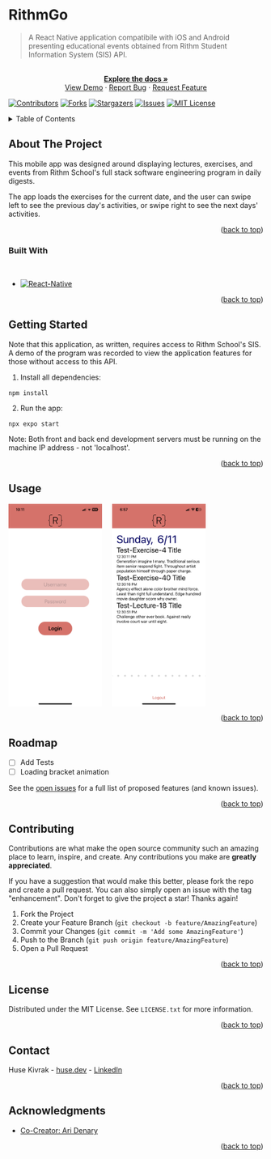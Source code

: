 # RithmGo

> A React Native application compatibile with iOS and Android presenting educational events obtained from Rithm Student Information System (SIS) API.

<!-- PROJECT Demo/Bug/Feature links -->
<div align="center">
  <p align="center">
    <br />
    <a href="https://github.com/huseKivrak/RithmGo"><strong>Explore the docs »</strong></a>
    <br />
    <a href="https://github.com/huseKivrak/RithmGo">View Demo</a>
    ·
    <a href="https://github.com/huseKivrak/RithmGo/issues">Report Bug</a>
    ·
    <a href="https://github.com/huseKivrak/RithmGo/issues">Request Feature</a>
    <br />
  </p>
</div>

<!-- PROJECT SHIELDS -->
<!--
*** I'm using markdown "reference style" links for readability.
*** Reference links are enclosed in brackets [ ] instead of parentheses ( ).
*** See the bottom of this document for the declaration of the reference variables
*** for contributors-url, forks-url, etc. This is an optional, concise syntax you may use.
*** https://www.markdownguide.org/basic-syntax/#reference-style-links
-->
[![Contributors][contributors-shield]][contributors-url]
[![Forks][forks-shield]][forks-url]
[![Stargazers][stars-shield]][stars-url]
[![Issues][issues-shield]][issues-url]
[![MIT License][license-shield]][license-url]


<!-- TABLE OF CONTENTS -->
<details>
  <summary>Table of Contents</summary>
  <ol>
    <li>
      <a href="#about-the-project">About The Project</a>
      <ul>
        <li><a href="#built-with">Built With</a></li>
      </ul>
    </li>
    <li>
      <a href="#getting-started">Getting Started</a>
    </li>
    <li><a href="#usage">Usage</a></li>
    <li><a href="#roadmap">Roadmap</a></li>
    <li><a href="#contributing">Contributing</a></li>
    <li><a href="#license">License</a></li>
    <li><a href="#contact">Contact</a></li>
    <li><a href="#acknowledgments">Acknowledgments</a></li>
  </ol>
</details>



<!-- ABOUT THE PROJECT -->
## About The Project

This mobile app was designed around displaying lectures, exercises, and events from Rithm School's full stack software engineering program in daily digests.

The app loads the exercises for the current date, and the user can swipe left to see the previous day's activities, or swipe right to see the next days' activities.

<p align="right">(<a href="#RithmGo">back to top</a>)</p>

### Built With
<br />

* [![React-Native][React-Native.js]][React-Native-url]


<p align="right">(<a href="#RithmGo">back to top</a>)</p>

<!-- GETTING STARTED -->
## Getting Started

Note that this application, as written, requires access to Rithm School's SIS. A demo of the program was recorded to view the application features for those without access to this API.

1. Install all dependencies:
```shell
npm install
```

2. Run the app:
```shell
npx expo start
```

Note: Both front and back end development servers must be running on the machine IP address - not 'localhost'.


<p align="right">(<a href="#RithmGo">back to top</a>)</p>

<!-- USAGE EXAMPLES -->
## Usage

<div style="display: flex; gap: 20px;">
<img src="./assets/RithmGo-login.png" height="400px">
<img src="./assets/RithmGo-homepage.png" height="400px">
</div>

<p align="right">(<a href="#RithmGo">back to top</a>)</p>

<!-- ROADMAP -->
## Roadmap

- [ ] Add Tests
- [ ] Loading bracket animation

See the [open issues](https://github.com/huseKivrak/RithmGo/issues) for a full list of proposed features (and known issues).

<p align="right">(<a href="#RithmGo">back to top</a>)</p>



<!-- CONTRIBUTING -->
## Contributing

Contributions are what make the open source community such an amazing place to learn, inspire, and create. Any contributions you make are **greatly appreciated**.

If you have a suggestion that would make this better, please fork the repo and create a pull request. You can also simply open an issue with the tag "enhancement".
Don't forget to give the project a star! Thanks again!

1. Fork the Project
2. Create your Feature Branch (`git checkout -b feature/AmazingFeature`)
3. Commit your Changes (`git commit -m 'Add some AmazingFeature'`)
4. Push to the Branch (`git push origin feature/AmazingFeature`)
5. Open a Pull Request

<p align="right">(<a href="#RithmGo">back to top</a>)</p>



<!-- LICENSE -->
## License

Distributed under the MIT License. See `LICENSE.txt` for more information.

<p align="right">(<a href="#RithmGo">back to top</a>)</p>



<!-- CONTACT -->
## Contact

Huse Kivrak - [huse.dev](huse.dev) - [LinkedIn](https://www.linkedin.com/in/husekivrak/)

<p align="right">(<a href="#RithmGo">back to top</a>)</p>



<!-- ACKNOWLEDGMENTS -->
## Acknowledgments

* [Co-Creator: Ari Denary](https://github.com/ari-denary)

<p align="right">(<a href="#RithmGo">back to top</a>)</p>



<!-- MARKDOWN LINKS & IMAGES -->
<!-- https://www.markdownguide.org/basic-syntax/#reference-style-links -->
[contributors-shield]: https://img.shields.io/github/contributors/huseKivrak/RithmGo.svg?style=for-the-badge
[contributors-url]: https://github.com/huseKivrak/RithmGo/graphs/contributors
[forks-shield]: https://img.shields.io/github/forks/huseKivrak/RithmGo.svg?style=for-the-badge
[forks-url]: https://github.com/huseKivrak/RithmGo/network/members
[stars-shield]: https://img.shields.io/github/stars/huseKivrak/RithmGo.svg?style=for-the-badge
[stars-url]: https://github.com/huseKivrak/RithmGo/stargazers
[issues-shield]: https://img.shields.io/github/issues/huseKivrak/RithmGo.svg?style=for-the-badge
[issues-url]: https://github.com/huseKivrak/RithmGo/issues
[license-shield]: https://img.shields.io/github/license/huseKivrak/RithmGo.svg?style=for-the-badge
[license-url]: https://github.com/huseKivrak/RithmGo/blob/master/LICENSE.txt
[React-Native.js]: https://img.shields.io/badge/React_Native-20232A?style=for-the-badge&logo=react&logoColor=61DAFB
[React-Native-url]: https://reactnative.dev/
